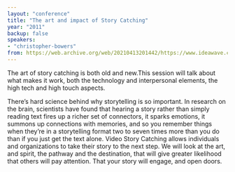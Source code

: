 ```yaml
---
layout: "conference"
title: "The art and impact of Story Catching"
year: "2011"
backup: false
speakers:
- "christopher-bowers"
from: https://web.archive.org/web/20210413201442/https://www.ideawave.ca/2011-conference/the-art-and-impact-of-storycatching
---
```


The art of story catching is both old and new.This session will talk about
what makes it work, both the technology and interpersonal elements, the high
tech and high touch aspects.

There’s hard science behind why storytelling is so important. In research on
the brain, scientists have found that hearing a story rather than simply
reading text fires up a richer set of connectors, it sparks emotions, it
summons up connections with memories, and so you remember things when they’re
in a storytelling format two to seven times more than you do than if you just
get the text alone. Video Story Catching allows individuals and organizations
to take their story to the next step. We will look at the art, and spirit, the
pathway and the destination, that will give greater likelihood that others
will pay attention. That your story will engage, and open doors.
